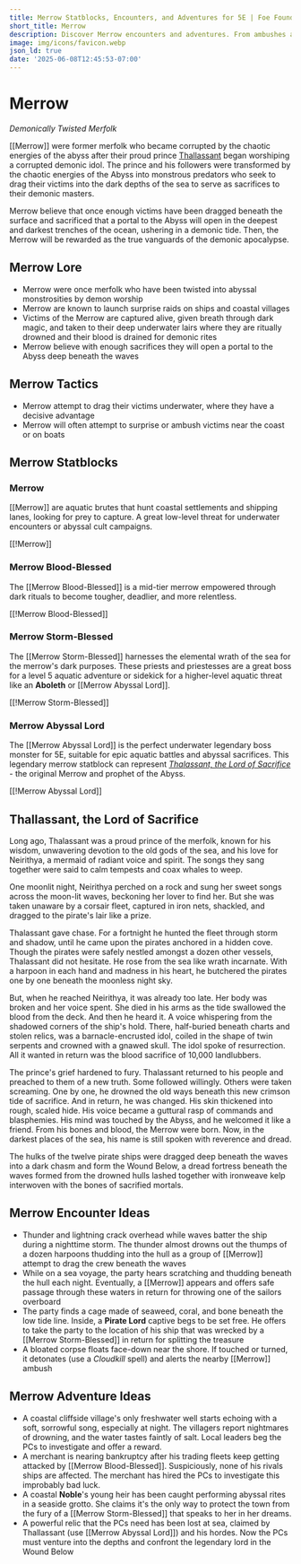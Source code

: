 ```yaml
---
title: Merrow Statblocks, Encounters, and Adventures for 5E | Foe Foundry
short_title: Merrow
description: Discover Merrow encounters and adventures. From ambushes at sea to abyssal cults, these coastal horrors are perfect for your 5E games.
image: img/icons/favicon.webp
json_ld: true
date: '2025-06-08T12:45:53-07:00'
---
```

# Merrow

*Demonically Twisted Merfolk*

[[Merrow]] were former merfolk who became corrupted by the chaotic energies of the abyss after their proud prince [Thallassant](#thallassant-the-lord-of-sacrifice) began worshiping a corrupted demonic idol. The prince and his followers were transformed by the chaotic energies of the Abyss into monstrous predators who seek to drag their victims into the dark depths of the sea to serve as sacrifices to their demonic masters.  

Merrow believe that once enough victims have been dragged beneath the surface and sacrificed that a portal to the Abyss will open in the deepest and darkest trenches of the ocean, ushering in a demonic tide. Then, the Merrow will be rewarded as the true vanguards of the demonic apocalypse.

## Merrow Lore

- Merrow were once merfolk who have been twisted into abyssal monstrosities by demon worship
- Merrow are known to launch surprise raids on ships and coastal villages
- Victims of the Merrow are captured alive, given breath through dark magic, and taken to their deep underwater lairs where they are ritually drowned and their blood is drained for demonic rites
- Merrow believe with enough sacrifices they will open a portal to the Abyss deep beneath the waves

## Merrow Tactics

- Merrow attempt to drag their victims underwater, where they have a decisive advantage
- Merrow will often attempt to surprise or ambush victims near the coast or on boats

## Merrow Statblocks

### Merrow

[[Merrow]] are aquatic brutes that hunt coastal settlements and shipping lanes, looking for prey to capture. A great low-level threat for underwater encounters or abyssal cult campaigns.

[[!Merrow]]

### Merrow Blood-Blessed

The [[Merrow Blood-Blessed]] is a mid-tier merrow empowered through dark rituals to become tougher, deadlier, and more relentless.

[[!Merrow Blood-Blessed]]

### Merrow Storm-Blessed

The [[Merrow Storm-Blessed]] harnesses the elemental wrath of the sea for the merrow's dark purposes. These priests and priestesses are a great boss for a level 5 aquatic adventure or sidekick for a higher-level aquatic threat like an **Aboleth** or [[Merrow Abyssal Lord]].

[[!Merrow Storm-Blessed]]

### Merrow Abyssal Lord

The [[Merrow Abyssal Lord]] is the perfect underwater legendary boss monster for 5E, suitable for epic aquatic battles and abyssal sacrifices. This legendary merrow statblock can represent [*Thalassant, the Lord of Sacrifice*](#thallassant-the-lord-of-sacrifice) - the original Merrow and prophet of the Abyss.

[[!Merrow Abyssal Lord]]

## Thallassant, the Lord of Sacrifice

Long ago, Thalassant was a proud prince of the merfolk, known for his wisdom, unwavering devotion to the old gods of the sea, and his love for Neirithya, a mermaid of radiant voice and spirit. The songs they sang together were said to calm tempests and coax whales to weep.

One moonlit night, Neirithya perched on a rock and sung her sweet songs across the moon-lit waves, beckoning her lover to find her. But she was taken unaware by a corsair fleet, captured in iron nets, shackled, and dragged to the pirate's lair like a prize.

Thalassant gave chase. For a fortnight he hunted the fleet through storm and shadow, until he came upon the pirates anchored in a hidden cove. Though the pirates were safely nestled amongst a dozen other vessels, Thalassant did not hesitate. He rose from the sea like wrath incarnate. With a harpoon in each hand and madness in his heart, he butchered the pirates one by one beneath the moonless night sky. 

But, when he reached Neirithya, it was already too late. Her body was broken and her voice spent. She died in his arms as the tide swallowed the blood from the deck. And then he heard it. A voice whispering from the shadowed corners of the ship's hold. There, half-buried beneath charts and stolen relics, was a barnacle-encrusted idol, coiled in the shape of twin serpents and crowned with a gnawed skull. The idol spoke of resurrection. All it wanted in return was the blood sacrifice of 10,000 landlubbers.

The prince's grief hardened to fury. Thalassant returned to his people and preached to them of a new truth. Some followed willingly. Others were taken screaming. One by one, he drowned the old ways beneath this new crimson tide of sacrifice. And in return, he was changed. His skin thickened into rough, scaled hide. His voice became a guttural rasp of commands and blasphemies. His mind was touched by the Abyss, and he welcomed it like a friend. From his bones and blood, the Merrow were born. Now, in the darkest places of the sea, his name is still spoken with reverence and dread.

The hulks of the twelve pirate ships were dragged deep beneath the waves into a dark chasm and form the Wound Below, a dread fortress beneath the waves formed from the drowned hulls lashed together with ironweave kelp interwoven with the bones of sacrified mortals.

## Merrow Encounter Ideas

- Thunder and lightning crack overhead while waves batter the ship during a nighttime storm. The thunder almost drowns out the thumps of a dozen harpoons thudding into the hull as a group of [[Merrow]] attempt to drag the crew beneath the waves
- While on a sea voyage, the party hears scratching and thudding beneath the hull each night. Eventually, a [[Merrow]] appears and offers safe passage through these waters in return for throwing one of the sailors overboard
- The party finds a cage made of seaweed, coral, and bone beneath the low tide line. Inside, a **Pirate Lord** captive begs to be set free. He offers to take the party to the location of his ship that was wrecked by a [[Merrow Storm-Blessed]] in return for splitting the treasure
- A bloated corpse floats face-down near the shore. If touched or turned, it detonates (use a *Cloudkill* spell) and alerts the nearby [[Merrow]] ambush

## Merrow Adventure Ideas

- A coastal cliffside village's only freshwater well starts echoing with a soft, sorrowful song, especially at night. The villagers report nightmares of drowning, and the water tastes faintly of salt. Local leaders beg the PCs to investigate and offer a reward.
- A merchant is nearing bankruptcy after his trading fleets keep getting attacked by [[Merrow Blood-Blessed]]. Suspiciously, none of his rivals ships are affected. The merchant has hired the PCs to investigate this improbably bad luck.
- A coastal **Noble**'s young heir has been caught performing abyssal rites in a seaside grotto. She claims it's the only way to protect the town from the fury of a [[Merrow Storm-Blessed]] that speaks to her in her dreams.
- A powerful relic that the PCs need has been lost at sea, claimed by Thallassant (use [[Merrow Abyssal Lord]]) and his hordes. Now the PCs must venture into the depths and confront the legendary lord in the Wound Below